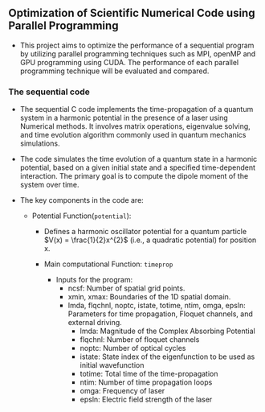 ## Optimization of Scientific Numerical Code using Parallel Programming

* This project aims to optimize the performance of a sequential program by utilizing parallel programming techniques such as MPI, openMP and GPU programming using CUDA. The performance of each parallel programming technique will be evaluated and compared.

### The sequential code
* The sequential C code implements the time-propagation of a quantum system in a harmonic potential in the presence of a laser using Numerical methods. It involves matrix operations, eigenvalue solving, and time evolution algorithm commonly used in quantum mechanics simulations.

* The code simulates the time evolution of a quantum state in a harmonic potential, based on a given initial state and a specified time-dependent interaction. The primary goal is to compute the dipole moment of the system over time.

* The key components in the code are:
  * Potential Function(`potential`):
    * Defines a harmonic oscillator potential for a quantum particle $V(x) = \frac{1}{2}x^{2}$ (i.e., a quadratic potential) for position x.

    * Main computational Function: `timeprop`
      * Inputs for the program:
        * ncsf: Number of spatial grid points.
        * xmin, xmax: Boundaries of the 1D spatial domain.
        * lmda, flqchnl, noptc, istate, totime, ntim, omga, epsln: Parameters for time propagation, Floquet channels, and external driving.
          * lmda: Magnitude of the Complex Absorbing Potential
          * flqchnl: Number of floquet channels
          * noptc: Number of optical cycles
          * istate: State index of the eigenfunction to be used as initial wavefunction
          * totime: Total time of the time-propagation
          * ntim: Number of time propagation loops
          * omga: Frequency of laser
          * epsln: Electric field strength of the laser 